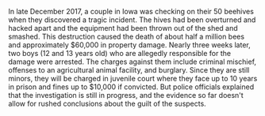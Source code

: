 In late December 2017, a couple in Iowa was checking on their 50 beehives when they discovered a tragic incident. The hives had been overturned and hacked apart and the equipment had been thrown out of the shed and smashed. This destruction caused the death of about half a million bees and approximately $60,000 in property damage. Nearly three weeks later, two boys (12 and 13 years old) who are allegedly responsible for the damage were arrested. The charges against them include criminal mischief, offenses to an agricultural animal facility, and burglary. Since they are still minors, they will be charged in juvenile court where they face up to 10 years in prison and fines up to $10,000 if convicted. 
But police officials explained that the investigation is still in progress, and the evidence so far doesn't allow for rushed conclusions about the guilt of the suspects.